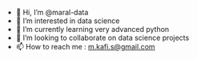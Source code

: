 - 👋 Hi, I’m @maral-data
- 👀 I’m interested in data science
- 🌱 I’m currently learning very advanced python
- 💞️ I’m looking to collaborate on data science projects
- 📫 How to reach me : m.kafi.s@gmail.com

<!---
maral-data/maral-data is a ✨ special ✨ repository because its `README.md` (this file) appears on your GitHub profile.
You can click the Preview link to take a look at your changes.
--->
